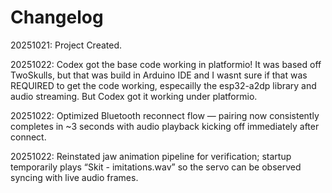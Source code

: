 # Changelog

20251021: Project Created.

20251022: Codex got the base code working in platformio! It was based off TwoSkulls, but that was build in Arduino IDE and I wasnt sure if that was REQUIRED to get the code working, especailly the esp32-a2dp library and audio streaming. But Codex got it working under platformio.

20251022: Optimized Bluetooth reconnect flow — pairing now consistently completes in ~3 seconds with audio playback kicking off immediately after connect.

20251022: Reinstated jaw animation pipeline for verification; startup temporarily plays “Skit - imitations.wav” so the servo can be observed syncing with live audio frames.
